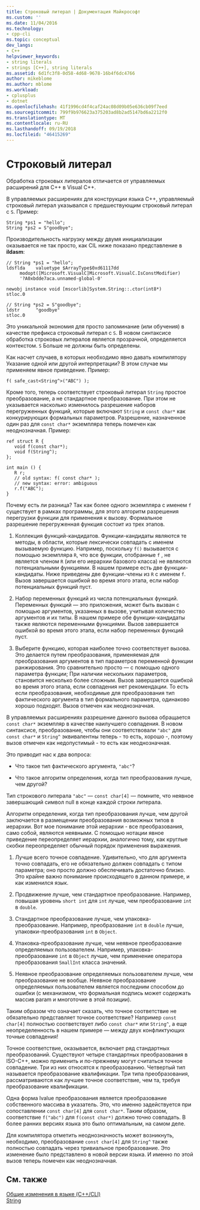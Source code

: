 ```yaml
---
title: Строковый литерал | Документация Майкрософт
ms.custom: ''
ms.date: 11/04/2016
ms.technology:
- cpp-cli
ms.topic: conceptual
dev_langs:
- C++
helpviewer_keywords:
- string literals
- strings [C++], string literals
ms.assetid: 6d1fc3f8-0d58-4d68-9678-16b4f6dc4766
author: mikeblome
ms.author: mblome
ms.workload:
- cplusplus
- dotnet
ms.openlocfilehash: 41f1996cd4f4caf24ac08d09b05e636cb09f7eed
ms.sourcegitcommit: 799f9b976623a375203ad8b2ad5147bd6a2212f0
ms.translationtype: MT
ms.contentlocale: ru-RU
ms.lasthandoff: 09/19/2018
ms.locfileid: "46415269"
---
```

# <a name="string-literal"></a>Строковый литерал

Обработка строковых литералов отличается от управляемых расширений для C++ в Visual C++.

В управляемых расширениях для конструкции языка C++, управляемый строковый литерал указывался с предшествующим строковый литерал с `S`. Пример:

```
String *ps1 = "hello";
String *ps2 = S"goodbye";
```

Производительность нагрузку между двумя инициализации оказывается не так просто, как CIL ниже показано представление в **ildasm**:

```
// String *ps1 = "hello";
ldsflda    valuetype $ArrayType$0xd61117dd
     modopt([Microsoft.VisualC]Microsoft.VisualC.IsConstModifier)
     '?A0xbdde7aca.unnamed-global-0'

newobj instance void [mscorlib]System.String::.ctor(int8*)
stloc.0

// String *ps2 = S"goodbye";
ldstr      "goodbye"
stloc.0
```

Это уникальной экономия для просто запоминание (или обучения) в качестве префикса строковый литерал с `S`. В новом синтаксисе обработка строковых литералов является прозрачной, определяется контекстом. `S` Больше не должны быть определены.

Как насчет случаев, в которых необходимо явно давать компилятору Указание одной или другой интерпретации? В этом случае мы применяем явное приведение. Пример:

```
f( safe_cast<String^>("ABC") );
```

Кроме того, теперь соответствует строковый литерал `String` простое преобразование, а не стандартное преобразование. При этом не указывается насколько изменилось разрешение наборов перегруженных функций, которые включают `String` и `const char*` как конкурирующих формальных параметров. Разрешение, назначенное один раз для `const char*` экземпляра теперь помечен как неоднозначная. Пример:

```
ref struct R {
   void f(const char*);
   void f(String^);
};

int main () {
   R r;
   // old syntax: f( const char* );
   // new syntax: error: ambiguous
   r.f("ABC"); 
}
```

Почему есть ли разница? Так как более одного экземпляра с именем `f` существует в рамках программы, для этого алгоритм разрешения перегрузки функции для применения к вызову. Формальное разрешение перегруженная функция состоит из трех этапов.

1. Коллекция функций-кандидатов. Функции-кандидаты являются те методы, в области, которые лексически совпадать с именем вызываемую функцию. Например, поскольку `f()` вызывается с помощью экземпляра `R`, что все функции, отобранные `f` , не является членом `R` (или его иерархии базового класса) не являются потенциальными функциями. В нашем примере есть две функции-кандидаты. Ниже приведены две функции-члены из `R` с именем `f`. Вызов завершается ошибкой во время этого этапа, если набор потенциальных функций пуст.

1. Набор переменных функций из числа потенциальных функций. Переменных функций — это приложения, может быть вызван с помощью аргументов, указанных в вызове, учитывая количество аргументов и их типы. В нашем примере обе функции-кандидаты также являются переменными функциями. Вызов завершается ошибкой во время этого этапа, если набор переменных функций пуст.

1. Выберите функцию, которая наиболее точно соответствует вызова. Это делается путем преобразования, применяемая для преобразования аргументов в тип параметров переменной функции ранжирования. Это сравнительно просто — с помощью одного параметра функции; При наличии нескольких параметров, становится несколько более сложным. Вызов завершается ошибкой во время этого этапа, если совпадения нет рекомендации. То есть если преобразования, необходимые для преобразования тип фактического аргумента в тип формального параметра, одинаково хорошо подходят. Вызов отмечен как неоднозначная.

В управляемых расширениях разрешение данного вызова обращается `const char*` экземпляр в качестве наилучшего совпадения. В новом синтаксисе, преобразование, чтобы они соответствовали `"abc"` для `const char*` и `String^` эквивалентны теперь - то есть, хорошо -, поэтому вызов отмечен как недопустимый - то есть как неоднозначная.

Это приводит нас к два вопроса:

- Что такое тип фактического аргумента, `"abc"`?

- Что такое алгоритм определения, когда тип преобразования лучше, чем другой?

Тип строкового литерала `"abc"` — `const char[4]` — помните, что неявное завершающий символ null в конце каждой строки литерала.

Алгоритм определения, когда тип преобразования лучше, чем другой заключается в размещении преобразования возможных типов в иерархии. Вот мое понимание этой иерархии - все преобразования, само собой, являются неявными. С помощью нотации явное приведение переопределяет иерархии, аналогично тому, как круглые скобки переопределяет обычный порядок применения выражения.

1. Лучше всего точное совпадение. Удивительно, что для аргумента точно совпадать, его не обязательно должен совпадать с типом параметра; оно просто должно обеспечивать достаточно близко. Это крайне важно понимание происходящего в данном примере, и как изменился язык.

1. Продвижение лучше, чем стандартное преобразование. Например, повышая уровень `short int` для `int` лучше, чем преобразование `int` в `double`.

1. Стандартное преобразование лучше, чем упаковка-преобразование. Например, преобразование `int` в `double` лучше, упаковки-преобразования `int` в `Object`.

1. Упаковка-преобразование лучше, чем неявное преобразование определяемых пользователем. Например, упаковка-преобразование `int` в `Object` лучше, чем применение оператора преобразования `SmallInt` класса значений.

1. Неявное преобразование определяемых пользователем лучше, чем преобразование не вообще. Неявное преобразование определяемых пользователем является последним способом до ошибки (с механизмом, что формальная подпись может содержать массив param и многоточие в этой позиции).

Таким образом что означает сказать, что точное соответствие не обязательно представляет точное соответствие? Например `const char[4]` полностью соответствует либо `const char*` или `String^`, а еще неопределенность в нашем примере — между двух конфликтующих точные совпадения!

Точное соответствие, оказывается, включает ряд стандартных преобразований. Существуют четыре стандартных преобразования в ISO-C++, можно применить и по-прежнему могут считаться точное совпадение. Три из них относятся к преобразованию. Четвертый тип называется преобразование квалификации. Три типа преобразования, рассматриваются как лучшее точное соответствие, чем та, требуя преобразование квалификации.

Одна форма lvalue преобразования является преобразование собственного массива в указатель. Это, что именно задействуется при сопоставлении `const char[4]` для `const char*`. Таким образом, соответствие `f("abc")` для `f(const char*)` должно точно совпадать. В более ранних версиях языка это было оптимальным, на самом деле.

Для компилятора отметить неоднозначность может возникнуть, необходимо, преобразование `const char[4]` для `String^` также полностью совпадать через тривиальное преобразование. Это изменение было представлено в новой версии языка. И именно по этой вызов теперь помечен как неоднозначная.

## <a name="see-also"></a>См. также

[Общие изменения в языке (C++/CLI)](../dotnet/general-language-changes-cpp-cli.md)<br/>
[String](../windows/string-cpp-component-extensions.md)